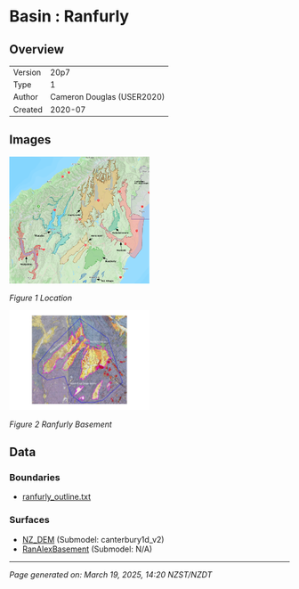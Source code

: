 # Basin : Ranfurly

## Overview
|         |                     |
|---------|---------------------|
| Version | 20p7           |
| Type    | 1        |
| Author  | Cameron Douglas (USER2020)            |
| Created | 2020-07           |


## Images
<a href="../images/basins/SI_mid.png"><img src="../images/basins/SI_mid.png" width="50%"></a>

*Figure 1 Location*

<a href="../images/basins/alexandra-ranfurly_basins_classification_v2-page-001.jpg"><img src="../images/basins/alexandra-ranfurly_basins_classification_v2-page-001.jpg" width="50%"></a>

*Figure 2 Ranfurly Basement*


## Data
### Boundaries
- [ranfurly_outline.txt](https://github.com/ucgmsim/Velocity-Model/tree/main/Data/USER20_BASINS/ranfurly_outline.txt)

### Surfaces
- [NZ_DEM](https://github.com/ucgmsim/Velocity-Model/tree/main/Data/DEM/NZ_DEM_HD.in) (Submodel: canterbury1d_v2)
- [RanAlexBasement](https://github.com/ucgmsim/Velocity-Model/tree/main/Data/USER20_BASINS/ran-alex_proj_WGS84.in) (Submodel: N/A)

---
*Page generated on: March 19, 2025, 14:20 NZST/NZDT*
